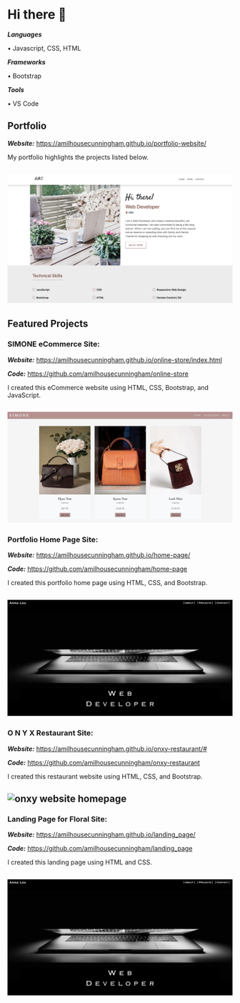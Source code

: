 # Hi there 👋

***Languages***

• Javascript, CSS, HTML

***Frameworks***

• Bootstrap

***Tools***

• VS Code

<!--
**amilhousecunningham/amilhousecunningham** is a ✨ _special_ ✨ repository because its `README.md` (this file) appears on your GitHub profile.

Here are some ideas to get you started:

- 🔭 I’m currently working on ...
- 🌱 I’m currently learning ...
- 👯 I’m looking to collaborate on ...
- 🤔 I’m looking for help with ...
- 💬 Ask me about ...
- 📫 How to reach me: ...
- 😄 Pronouns: ...
- ⚡ Fun fact: ...
-->

## Portfolio
***Website:*** https://amilhousecunningham.github.io/portfolio-website/

My portfolio highlights the projects listed below.

![portfolio handbags webpage](./images/profolio-img.png)
---

## Featured Projects

### SIMONE eCommerce Site:
***Website:*** https://amilhousecunningham.github.io/online-store/index.html

***Code:*** https://github.com/amilhousecunningham/online-store

I created this eCommerce website using HTML, CSS, Bootstrap, and JavaScript. 

<!-- ***-Ongoing Project*** -->

![simone handbags webpage](./images/simone2.png)
---

### Portfolio Home Page Site:
***Website:*** https://amilhousecunningham.github.io/home-page/

***Code:*** https://github.com/amilhousecunningham/home-page

I created this portfolio home page using HTML, CSS, and Bootstrap. 

<!-- ***-Ongoing Project*** -->

![portfolio home page](./images/home-page.png)
---
### O N Y X Restaurant Site: 
***Website:*** https://amilhousecunningham.github.io/onxy-restaurant/#

***Code:*** https://github.com/amilhousecunningham/onxy-restaurant

I created this restaurant website using HTML, CSS, and Bootstrap. 

<!-- ***-Ongoing Project*** -->

![onxy website homepage](./images/onxy.png)
---

### Landing Page for Floral Site:
***Website:*** https://amilhousecunningham.github.io/landing_page/

***Code:*** https://github.com/amilhousecunningham/landing_page

I created this landing page using HTML and CSS. 

<!-- ***-Ongoing Project*** 
 -->
![floral sight landing page](./images/landing-page.png)
---








